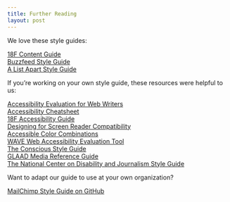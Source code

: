 ```yaml
---
title: Further Reading
layout: post
---
```


We love these style guides:

[18F Content Guide](https://pages.18f.gov/content-guide/)   
[Buzzfeed Style Guide](http://www.buzzfeed.com/emmyf/buzzfeed-style-guide)  
[A List Apart Style Guide](http://alistapart.com/about/style-guide)   

If you’re working on your own style guide, these resources were helpful to us:

[Accessibility Evaluation for Web Writers](http://www.4syllables.com.au/2013/05/writers-accessibility-evaluation/)   
[Accessibility Cheatsheet](http://bitsofco.de/2015/the-accessibility-cheatsheet/)   
[18F Accessibility Guide](https://18f.github.io/accessibility/index.html)   
[Designing for Screen Reader Compatibility](http://webaim.org/techniques/screenreader/)   
[Accessible Color Combinations](http://colorsafe.co/)   
[WAVE Web Accessibility Evaluation Tool](http://wave.webaim.org/)   
[The Conscious Style Guide](http://consciousstyleguide.com/)   
[GLAAD Media Reference Guide](http://www.glaad.org/reference)   
[The National Center on Disability and Journalism Style Guide](http://ncdj.org/style-guide/)   

Want to adapt our guide to use at your own organization?

[MailChimp Style Guide on GitHub](https://github.com/mailchimp/style-guide)
